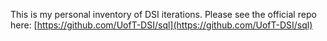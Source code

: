 This is my personal inventory of DSI iterations. Please see the official repo here: [https://github.com/UofT-DSI/sql](https://github.com/UofT-DSI/sql)

